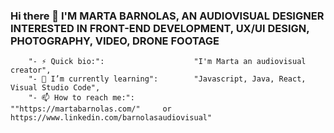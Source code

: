 ### Hi there 👋 I'M MARTA BARNOLAS, AN AUDIOVISUAL DESIGNER INTERESTED IN FRONT-END DEVELOPMENT, UX/UI DESIGN, PHOTOGRAPHY, VIDEO, DRONE FOOTAGE


		"- ⚡ Quick bio:":                    "I'm Marta an audiovisual creator",
		"- 🌱 I’m currently learning":        "Javascript, Java, React, Visual Studio Code",
		"- 📫 How to reach me:":              ""https://martabarnolas.com/"     or     https://www.linkedin.com/barnolasaudiovisual"
  						


